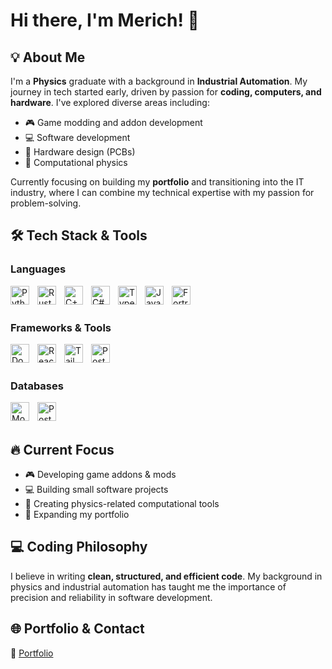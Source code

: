 # Hi there, I'm Merich! 👋

## 💡 About Me

I'm a **Physics** graduate with a background in **Industrial Automation**. My journey in tech started early, driven by passion for **coding, computers, and hardware**. I've explored diverse areas including:

- 🎮 Game modding and addon development
- 💻 Software development
- 🔧 Hardware design (PCBs)
- 🔬 Computational physics

Currently focusing on building my **portfolio** and transitioning into the IT industry, where I can combine my technical expertise with my passion for problem-solving.

## 🛠️ Tech Stack & Tools

### Languages

<div align="left">
    <img align="left" alt="Python" width="30px" style="padding-right:10px;" src="https://cdn.jsdelivr.net/gh/devicons/devicon/icons/python/python-original.svg"/>
    <img align="left" alt="Rust" width="30px" style="padding-right:10px;" src="https://cdn.jsdelivr.net/gh/devicons/devicon/icons/rust/rust-original.svg"/>
    <img align="left" alt="C++" width="30px" style="padding-right:10px;" src="https://cdn.jsdelivr.net/gh/devicons/devicon/icons/cplusplus/cplusplus-original.svg"/>
    <img align="left" alt="C#" width="30px" style="padding-right:10px;" src="https://cdn.jsdelivr.net/gh/devicons/devicon/icons/csharp/csharp-original.svg"/>
    <img align="left" alt="TypeScript" width="30px" style="padding-right:10px;" src="https://cdn.jsdelivr.net/gh/devicons/devicon/icons/typescript/typescript-original.svg"/>
    <img align="left" alt="JavaScript" width="30px" style="padding-right:10px;" src="https://cdn.jsdelivr.net/gh/devicons/devicon/icons/javascript/javascript-original.svg"/>
    <img align="left" alt="Fortran" width="30px" style="padding-right:10px;" src="https://cdn.jsdelivr.net/gh/devicons/devicon/icons/fortran/fortran-original.svg"/>
</div>

<br />
<br />

### Frameworks & Tools

<div align="left">
    <img align="left" alt="Docker" width="30px" style="padding-right:10px;" src="https://cdn.jsdelivr.net/gh/devicons/devicon/icons/docker/docker-original.svg"/>
    <img align="left" alt="React" width="30px" style="padding-right:10px;" src="https://cdn.jsdelivr.net/gh/devicons/devicon/icons/react/react-original.svg"/>
    <img align="left" alt="TailwindCSS" width="30px" style="padding-right:10px;" src="https://cdn.jsdelivr.net/gh/devicons/devicon/icons/tailwindcss/tailwindcss-original-wordmark.svg"/>
    <img align="left" alt="Postman" width="30px" style="padding-right:10px;" src="https://cdn.jsdelivr.net/gh/devicons/devicon/icons/postman/postman-plain.svg"/>
</div>

<br />
<br />

### Databases

<div align="left">
    <img align="left" alt="MongoDB" width="30px" style="padding-right:10px;" src="https://cdn.jsdelivr.net/gh/devicons/devicon/icons/mongodb/mongodb-original.svg"/>
    <img align="left" alt="PostgreSQL" width="30px" style="padding-right:10px;" src="https://cdn.jsdelivr.net/gh/devicons/devicon/icons/postgresql/postgresql-original.svg"/>
</div>

<br />
<br />

## 🔥 Current Focus

- 🎮 Developing game addons & mods
- 💻 Building small software projects
- 🔬 Creating physics-related computational tools
- 📂 Expanding my portfolio

## 💻 Coding Philosophy

I believe in writing **clean, structured, and efficient code**. My background in physics and industrial automation has taught me the importance of precision and reliability in software development.

## 🌐 Portfolio & Contact

🔗 [Portfolio](https://merich.github.io)
